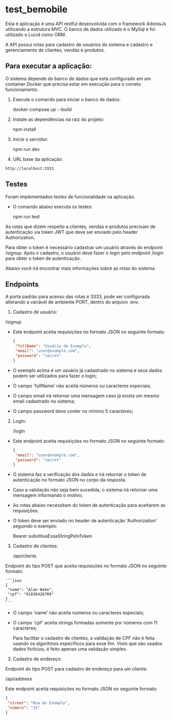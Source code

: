 # test_bemobile

Esta é aplicação é uma API restful desenvolvida com o framework AdonisJs utilizando a estrutura MVC. O banco de dados utilizado é o MySql e foi utilizado o Lucid como ORM.


A API possui rotas para cadastro de usuários do sistema e cadastro e gerenciamento de clientes, vendas e produtos.

## Para executar a aplicação:


O sistema depende do banco de dados que está configurado em um container Docker que precisa estar em execução para o correto funcionamento.


  1. Execute o comando para iniciar o banco de dados:

     docker-compose up --build    

  2. Instale as dependências na raiz do projeto:

     npm install

  3. Inicie o servidor:  

     npm run dev

  4. URL base da aplicação:

    http://localhost:3333


## Testes

  Foram implementados testes de funcionalidade na aplicação.
  
  * O comando abaixo executa os testes:
    
    npm run test


As rotas que dizem respeito a clientes, vendas e produtos precisam de autenticação via token JWT que deve ser enviado pelo header Authorization. 

Para obter o token é necessário cadastrar um usuário através do endpoint /signup. Após o cadastro, o usuário deve fazer o login pelo endpoint /login para obter o token de autenticação. 

Abaixo você irá encontrar mais informações sobre as rotas do sistema.


## Endpoints

A porta padrão para acesso das rotas é 3333, pode ser configurada alterando a variável de ambiente PORT, dentro do arquivo .env.


1. Cadastro de usuário:

  /signup


  * Este endpoint aceita requisições no formato JSON no seguinte formato:

    ```json
    {
     "fullName": "Usuário de Exemplo",
     "email": "user@example.com",
     "password": "secret"
    }

- O exemplo acima é um usuário já cadastrado no sistema e seus dados podem ser utilizados para fazer o login;

- O campo 'fullName' não aceita números ou caracteres especiais;

- O campo email irá retornar uma mensagem caso já exista um mesmo email cadastrado no sistema;

- O campo password deve conter no mínimo 5 caracteres;


2. Login:

   /login


  * Este endpoint aceita requisições no formato JSON no seguinte formato:

    ```json
    {
     "email": "user@example.com",
     "password": "secret"
    }
    ```

- O sistema faz a verificação dos dados e irá retornar o token de autenticação no formato JSON no corpo da resposta.

- Caso a validação não seja bem sucedida, o sistema irá retornar uma mensagem informando o motivo;


* As rotas abaixo necessitam do token de autenticação para aceitarem as requisições.

* O token deve ser enviado no header de autenticação 'Authorization' seguindo o exemplo:

   Bearer substituaEssaStringPeloToken


3. Cadastro de clientes: 

   /api/clients


Endpoint do tipo POST que aceita requisições no formato JSON no seguinte formato:

    ```json
    {
     "name": "Alan Wake",
     "cpf": "01836426709"
    }
    ```


- O campo 'name' não aceita números ou caracteres especiais;

- O campo 'cpf' aceita strings formadas somente por números com 11 caracteres;

  Para facilitar o cadastro de clientes, a validação de CPF não é feita usando os algoritmos específicos para esse fim. Visto que são usados dados fictícios, é feito apenas uma validação simples.


3. Cadastro de endereço:

Endpoint do tipo POST para cadastro de endereço para um cliente:

   /api/address


Este endpoint aceita requisições no formato JSON no seguinte formato:

   ```json
   {
    "street": "Rua de Exemplo",
    "número": "15"
   }
   ```
